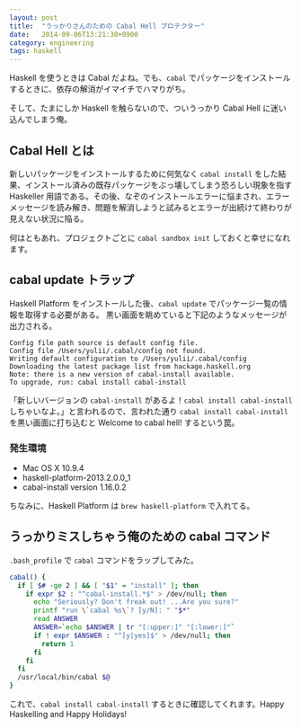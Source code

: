 ```yaml
---
layout: post
title:  "うっかりさんのための Cabal Hell プロテクター"
date:   2014-09-06T13:21:30+0900
category: engineering
tags: haskell
---
```


Haskell を使うときは Cabal だよね。でも、`cabal` でパッケージをインストールするときに、依存の解消がイマイチでハマりがち。

そして、たまにしか Haskell を触らないので、ついうっかり Cabal Hell に迷い込んでしまう俺。

## Cabal Hell とは
新しいパッケージをインストールするために何気なく `cabal install` をした結果、インストール済みの既存パッケージをぶっ壊してしまう恐ろしい現象を指すHaskeller 用語である。その後、なぞのインストールエラーに悩まされ、エラーメッセージを読み解き、問題を解消しようと試みるとエラーが出続けて終わりが見えない状況に陥る。


何はともあれ、プロジェクトごとに `cabal sandbox init` しておくと幸せになれます。

## cabal update トラップ

Haskell Platform をインストールした後、`cabal update` でパッケージ一覧の情報を取得する必要がある。
黒い画面を眺めていると下記のようなメッセージが出力される。

```
Config file path source is default config file.
Config file /Users/yulii/.cabal/config not found.
Writing default configuration to /Users/yulii/.cabal/config
Downloading the latest package list from hackage.haskell.org
Note: there is a new version of cabal-install available.
To upgrade, run: cabal install cabal-install

```


「新しいバージョンの `cabal-install` があるよ！`cabal install cabal-install` しちゃいなよ。」と言われるので、言われた通り `cabal install cabal-install` を黒い画面に打ち込むと Welcome to cabal hell! するという罠。


### 発生環境

- Mac OS X 10.9.4
- haskell-platform-2013.2.0.0_1
- cabal-install version 1.16.0.2


ちなみに、Haskell Platform は `brew haskell-platform` で入れてる。


## うっかりミスしちゃう俺のための cabal コマンド

`.bash_profile` で `cabal` コマンドをラップしてみた。

```sh
cabal() {
  if [ $# -ge 2 ] && [ "$1" = "install" ]; then
    if expr $2 : "^cabal-install.*$" > /dev/null; then
      echo "Seriously? Don't freak out! ...Are you sure?"
      printf "run \`cabal %s\`? [y/N]: " "$*"
      read ANSWER
      ANSWER=`echo $ANSWER | tr "[:upper:]" "[:lower:]"`
      if ! expr $ANSWER : "^[y|yes]$" > /dev/null; then
        return 1
      fi
    fi
  fi
  /usr/local/bin/cabal $@
}

```

これで、`cabal install cabal-install` するときに確認してくれます。Happy Haskelling and Happy Holidays!
